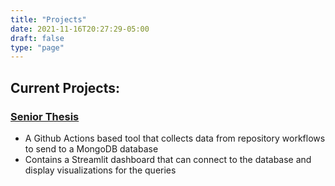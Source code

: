 ```yaml
---
title: "Projects"
date: 2021-11-16T20:27:29-05:00
draft: false
type: "page"
---
```


## Current Projects:
### [Senior Thesis](../the)
- A Github Actions based tool that collects data from repository workflows to send to a MongoDB database
- Contains a Streamlit dashboard that can connect to the database and display visualizations for the queries